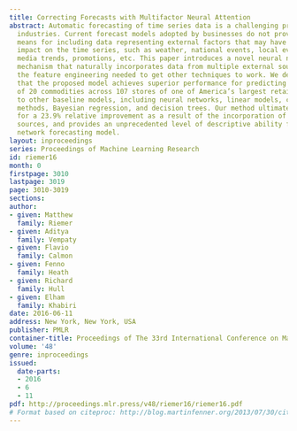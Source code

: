 ```yaml
---
title: Correcting Forecasts with Multifactor Neural Attention
abstract: Automatic forecasting of time series data is a challenging problem in many
  industries. Current forecast models adopted by businesses do not provide adequate
  means for including data representing external factors that may have a significant
  impact on the time series, such as weather, national events, local events, social
  media trends, promotions, etc. This paper introduces a novel neural network attention
  mechanism that naturally incorporates data from multiple external sources without
  the feature engineering needed to get other techniques to work. We demonstrate empirically
  that the proposed model achieves superior performance for predicting the demand
  of 20 commodities across 107 stores of one of America’s largest retailers when compared
  to other baseline models, including neural networks, linear models, certain kernel
  methods, Bayesian regression, and decision trees. Our method ultimately accounts
  for a 23.9% relative improvement as a result of the incorporation of external data
  sources, and provides an unprecedented level of descriptive ability for a neural
  network forecasting model.
layout: inproceedings
series: Proceedings of Machine Learning Research
id: riemer16
month: 0
firstpage: 3010
lastpage: 3019
page: 3010-3019
sections: 
author:
- given: Matthew
  family: Riemer
- given: Aditya
  family: Vempaty
- given: Flavio
  family: Calmon
- given: Fenno
  family: Heath
- given: Richard
  family: Hull
- given: Elham
  family: Khabiri
date: 2016-06-11
address: New York, New York, USA
publisher: PMLR
container-title: Proceedings of The 33rd International Conference on Machine Learning
volume: '48'
genre: inproceedings
issued:
  date-parts:
  - 2016
  - 6
  - 11
pdf: http://proceedings.mlr.press/v48/riemer16/riemer16.pdf
# Format based on citeproc: http://blog.martinfenner.org/2013/07/30/citeproc-yaml-for-bibliographies/
---
```

